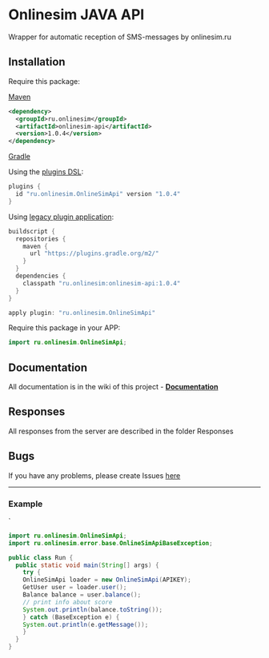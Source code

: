 # Onlinesim JAVA API

Wrapper for automatic reception of SMS-messages by onlinesim.ru

## Installation


Require this package:

[Maven](https://mvnrepository.com/artifact/ru.onlinesim/onlinesim-api/latest)

```xml
<dependency>
  <groupId>ru.onlinesim</groupId>
  <artifactId>onlinesim-api</artifactId>
  <version>1.0.4</version>
</dependency>
```

[Gradle](https://plugins.gradle.org/plugin/ru.onlinesim.OnlineSimApi)

Using the [plugins DSL](https://docs.gradle.org/current/userguide/plugins.html#sec:plugins_block):

```gradle
plugins {
  id "ru.onlinesim.OnlineSimApi" version "1.0.4"
}
```

Using [legacy plugin application](https://docs.gradle.org/current/userguide/plugins.html#sec:old_plugin_application):

```gradle
buildscript {
  repositories {
    maven {
      url "https://plugins.gradle.org/m2/"
    }
  }
  dependencies {
    classpath "ru.onlinesim:onlinesim-api:1.0.4"
  }
}

apply plugin: "ru.onlinesim.OnlineSimApi"
```

Require this package in your APP:

```java
import ru.onlinesim.OnlineSimApi;
```

## Documentation

All documentation is in the wiki of this project - **[Documentation](https://github.com/s00d/onlinesim-java-api/wiki)**

## Responses

All responses from the server are described in the folder Responses

## Bugs

If you have any problems, please create Issues [here](https://github.com/s00d/onlinesim-java-api/issues)

<hr/>

### Example
`
```java
import ru.onlinesim.OnlineSimApi;
import ru.onlinesim.error.base.OnlineSimApiBaseException;

public class Run {
  public static void main(String[] args) {
    try {
	OnlineSimApi loader = new OnlineSimApi(APIKEY);
	GetUser user = loader.user();
	Balance balance = user.balance();
	// print info about score
	System.out.println(balance.toString());
    } catch (BaseException e) {
	System.out.println(e.getMessage());
    }
  }
}
```
